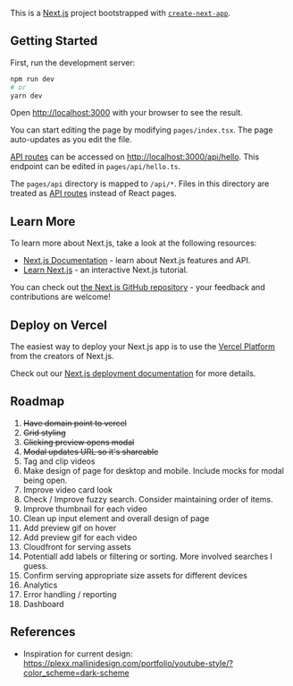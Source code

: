 This is a [Next.js](https://nextjs.org/) project bootstrapped with [`create-next-app`](https://github.com/vercel/next.js/tree/canary/packages/create-next-app).

## Getting Started

First, run the development server:

```bash
npm run dev
# or
yarn dev
```

Open [http://localhost:3000](http://localhost:3000) with your browser to see the result.

You can start editing the page by modifying `pages/index.tsx`. The page auto-updates as you edit the file.

[API routes](https://nextjs.org/docs/api-routes/introduction) can be accessed on [http://localhost:3000/api/hello](http://localhost:3000/api/hello). This endpoint can be edited in `pages/api/hello.ts`.

The `pages/api` directory is mapped to `/api/*`. Files in this directory are treated as [API routes](https://nextjs.org/docs/api-routes/introduction) instead of React pages.

## Learn More

To learn more about Next.js, take a look at the following resources:

- [Next.js Documentation](https://nextjs.org/docs) - learn about Next.js features and API.
- [Learn Next.js](https://nextjs.org/learn) - an interactive Next.js tutorial.

You can check out [the Next.js GitHub repository](https://github.com/vercel/next.js/) - your feedback and contributions are welcome!

## Deploy on Vercel

The easiest way to deploy your Next.js app is to use the [Vercel Platform](https://vercel.com/new?utm_medium=default-template&filter=next.js&utm_source=create-next-app&utm_campaign=create-next-app-readme) from the creators of Next.js.

Check out our [Next.js deployment documentation](https://nextjs.org/docs/deployment) for more details.

## Roadmap
1. ~~Have domain point to vercel~~
2. ~~Grid styling~~
3. ~~Clicking preview opens modal~~
4. ~~Modal updates URL so it's shareable~~
5. Tag and clip videos
6. Make design of page for desktop and mobile. Include mocks for modal being open.
7. Improve video card look
8. Check / Improve fuzzy search. Consider maintaining order of items.
9. Improve thumbnail for each video
10. Clean up input element and overall design of page
11. Add preview gif on hover
12. Add preview gif for each video
13. Cloudfront for serving assets
14. Potentiall add labels or filtering or sorting. More involved searches I guess.
15. Confirm serving appropriate size assets for different devices
16. Analytics
17. Error handling / reporting
18. Dashboard

## References
- Inspiration for current design: https://plexx.mallinidesign.com/portfolio/youtube-style/?color_scheme=dark-scheme